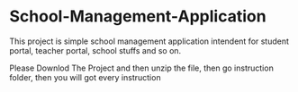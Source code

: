 # School-Management-Application

This project is simple school management application intendent for student portal, teacher portal, school stuffs and so on.


Please Downlod The Project and then unzip the file, 
then go instruction folder, then you will got every instruction

